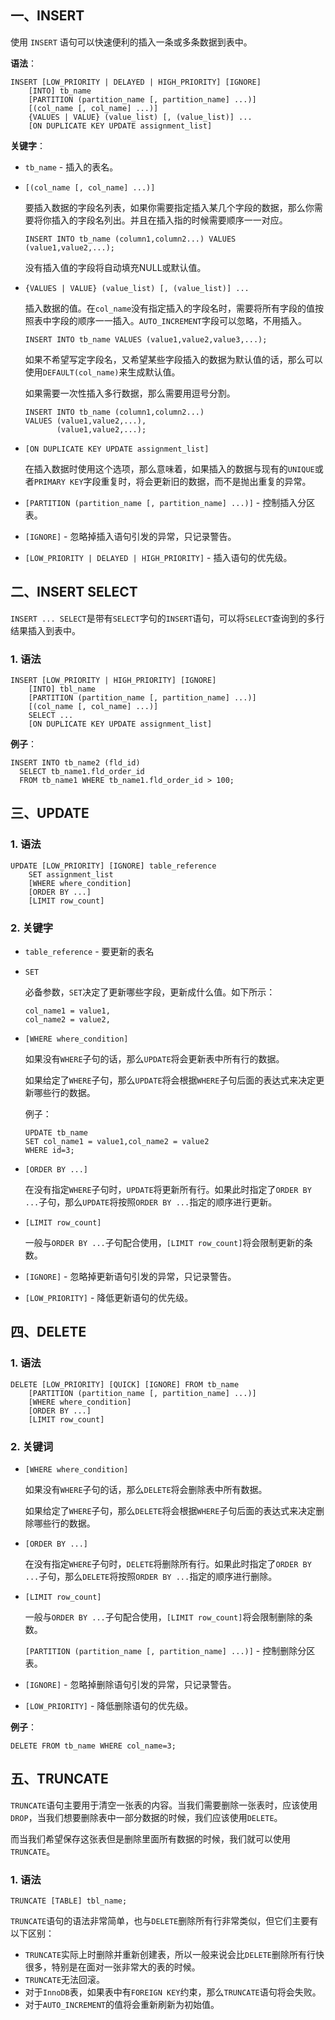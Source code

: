 ## 一、INSERT

使用 `INSERT` 语句可以快速便利的插入一条或多条数据到表中。

**语法**：

```mysql
INSERT [LOW_PRIORITY | DELAYED | HIGH_PRIORITY] [IGNORE]
    [INTO] tb_name
    [PARTITION (partition_name [, partition_name] ...)]
    [(col_name [, col_name] ...)]
    {VALUES | VALUE} (value_list) [, (value_list)] ...
    [ON DUPLICATE KEY UPDATE assignment_list]
```

**关键字**：

- `tb_name` - 插入的表名。

- `[(col_name [, col_name] ...)]`

  要插入数据的字段名列表，如果你需要指定插入某几个字段的数据，那么你需要将你插入的字段名列出。并且在插入指的时候需要顺序一一对应。

  ```mysql
  INSERT INTO tb_name (column1,column2...) VALUES (value1,value2,...);
  ```

  没有插入值的字段将自动填充NULL或默认值。

- `{VALUES | VALUE} (value_list) [, (value_list)] ...`

  插入数据的值。在`col_name`没有指定插入的字段名时，需要将所有字段的值按照表中字段的顺序一一插入。`AUTO_INCREMENT`字段可以忽略，不用插入。

  ```mysql
  INSERT INTO tb_name VALUES (value1,value2,value3,...);
  ```

  如果不希望写定字段名，又希望某些字段插入的数据为默认值的话，那么可以使用`DEFAULT(col_name)`来生成默认值。

  如果需要一次性插入多行数据，那么需要用逗号分割。

  ```mysql
  INSERT INTO tb_name (column1,column2...)
  VALUES (value1,value2,...),
         (value1,value2,...);
  ```

- `[ON DUPLICATE KEY UPDATE assignment_list]`

  在插入数据时使用这个选项，那么意味着，如果插入的数据与现有的`UNIQUE`或者`PRIMARY KEY`字段重复时，将会更新旧的数据，而不是抛出重复的异常。

- `[PARTITION (partition_name [, partition_name] ...)]` - 控制插入分区表。

- `[IGNORE]` - 忽略掉插入语句引发的异常，只记录警告。

- `[LOW_PRIORITY | DELAYED | HIGH_PRIORITY]` - 插入语句的优先级。

## 二、INSERT SELECT

`INSERT ... SELECT`是带有`SELECT`字句的`INSERT`语句，可以将`SELECT`查询到的多行结果插入到表中。

### 1. 语法

```mysql
INSERT [LOW_PRIORITY | HIGH_PRIORITY] [IGNORE]
    [INTO] tbl_name
    [PARTITION (partition_name [, partition_name] ...)]
    [(col_name [, col_name] ...)]
    SELECT ...
    [ON DUPLICATE KEY UPDATE assignment_list]
```

**例子**：

```mysql
INSERT INTO tb_name2 (fld_id)
  SELECT tb_name1.fld_order_id
  FROM tb_name1 WHERE tb_name1.fld_order_id > 100;
```

## 三、UPDATE

### 1. 语法

```mysql
UPDATE [LOW_PRIORITY] [IGNORE] table_reference
    SET assignment_list
    [WHERE where_condition]
    [ORDER BY ...]
    [LIMIT row_count]
```

### 2. 关键字

- `table_reference` - 要更新的表名

- `SET`

  必备参数，`SET`决定了更新哪些字段，更新成什么值。如下所示：

  ```mysql
  col_name1 = value1,
  col_name2 = value2,
  ```

- `[WHERE where_condition]`

  如果没有`WHERE`子句的话，那么`UPDATE`将会更新表中所有行的数据。

  如果给定了`WHERE`子句，那么`UPDATE`将会根据`WHERE`子句后面的表达式来决定更新哪些行的数据。

  例子：

  ```mysql
  UPDATE tb_name
  SET col_name1 = value1,col_name2 = value2
  WHERE id=3;
  ```

- `[ORDER BY ...]`

  在没有指定`WHERE`子句时，`UPDATE`将更新所有行。如果此时指定了`ORDER BY ...`子句，那么`UPDATE`将按照`ORDER BY ...`指定的顺序进行更新。

- `[LIMIT row_count]`

  一般与`ORDER BY ...`子句配合使用，`[LIMIT row_count]`将会限制更新的条数。

- `[IGNORE]` - 忽略掉更新语句引发的异常，只记录警告。

- `[LOW_PRIORITY]` - 降低更新语句的优先级。

## 四、DELETE

### 1. 语法

```mysql
DELETE [LOW_PRIORITY] [QUICK] [IGNORE] FROM tb_name
    [PARTITION (partition_name [, partition_name] ...)]
    [WHERE where_condition]
    [ORDER BY ...]
    [LIMIT row_count]
```

### 2. 关键词

- `[WHERE where_condition]`

  如果没有`WHERE`子句的话，那么`DELETE`将会删除表中所有数据。

  如果给定了`WHERE`子句，那么`DELETE`将会根据`WHERE`子句后面的表达式来决定删除哪些行的数据。

- `[ORDER BY ...]`

  在没有指定`WHERE`子句时，`DELETE`将删除所有行。如果此时指定了`ORDER BY ...`子句，那么`DELETE`将按照`ORDER BY ...`指定的顺序进行删除。

- `[LIMIT row_count]`

  一般与`ORDER BY ...`子句配合使用，`[LIMIT row_count]`将会限制删除的条数。

  `[PARTITION (partition_name [, partition_name] ...)]` - 控制删除分区表。

- `[IGNORE]` - 忽略掉删除语句引发的异常，只记录警告。

- `[LOW_PRIORITY]` - 降低删除语句的优先级。

**例子**：

```mysql
DELETE FROM tb_name WHERE col_name=3;
```

## 五、TRUNCATE

`TRUNCATE`语句主要用于清空一张表的内容。当我们需要删除一张表时，应该使用`DROP`，当我们想要删除表中一部分数据的时候，我们应该使用`DELETE`。

而当我们希望保存这张表但是删除里面所有数据的时候，我们就可以使用`TRUNCATE`。

### 1. 语法

```mysql
TRUNCATE [TABLE] tbl_name;
```

`TRUNCATE`语句的语法非常简单，也与`DELETE`删除所有行非常类似，但它们主要有以下区别：

- `TRUNCATE`实际上时删除并重新创建表，所以一般来说会比`DELETE`删除所有行快很多，特别是在面对一张非常大的表的时候。
- `TRUNCATE`无法回滚。
- 对于`InnoDB`表，如果表中有`FOREIGN KEY`约束，那么`TRUNCATE`语句将会失败。
- 对于`AUTO_INCREMENT`的值将会重新刷新为初始值。

